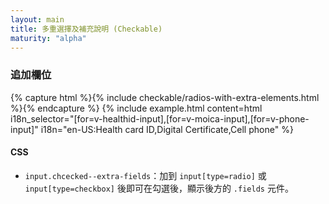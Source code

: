```yaml
---
layout: main
title: 多重選擇及補充說明 (Checkable)
maturity: "alpha"
---
```


### 追加欄位

{% capture html %}{% include checkable/radios-with-extra-elements.html %}{% endcapture %}
{% include example.html 
  content=html
  i18n_selector="[for=v-healthid-input],[for=v-moica-input],[for=v-phone-input]" 
  i18n="en-US:Health card ID,Digital Certificate,Cell phone"
%}

#### CSS

- `input.chcecked--extra-fields`：加到 `input[type=radio]` 或 `input[type=checkbox]` 後即可在勾選後，顯示後方的 `.fields` 元件。
